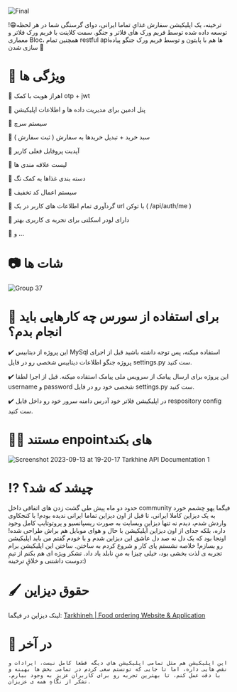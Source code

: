 ![Final](https://github.com/YOUSSSOF/Tarkhine/assets/93007857/0f475e9c-c3d4-45d6-8fec-f31aa56c8500)

ترخینه، یک اپلیکیشن سفارش غذایِ تماما ایرانی، دوای گرسنگی شما در هر لحظه😁! توسعه داده شده توسط فریم ورک های فلاتر و جنگو. سمت کلاینت با فریم ورک فلاتر و معماری Bloc، همچنین تمام restful apiها هم با پایتون و توسط فریم ورک جنگو پیاده سازی شدن 🚀


# 🧛 ویژگی ها
📌 اهراز هویت با کمک otp + jwt

📌 پنل ادمین برای مدیریت داده ها و اطلاعات اپلیکیشن

📌 سیستم سرچ

📌 سبد خرید + تبدیل خریدها به سفارش ( ثبت سفارش )

📌 آپدیت پروفایل فعلی کاربر

📌 لیست علاقه مندی ها

📌 دسته بندی غذاها به کمک تگ

📌 سیستم اعمال کد تخفیف

📌 گردآوری تمام اطلاعات های کاربر در یک url با توکن ( /api/auth/me )

📌 دارای لودر اسکلتی برای تجربه ی کاربری بهتر

📌 و ...



# 📷 شات ها
![Group 37](https://github.com/YOUSSSOF/Tarkhine/assets/93007857/5cb7af71-436e-4434-808a-f42c84a328a9)



# 🎯 برای استفاده از سورس چه کارهایی باید انجام بدم؟
✔️ این پروژه از دیتابیس MySql استفاده میکنه، پس توجه داشته باشید قبل از اجرای پروژه جنگو اطلاعات دیتابیس شخصی رو در فایل settings.py ست کنید.

✔️ این پروژه برای ارسال پیامک از سرویس ملی پیامک استفاده میکنه. قبل از اجرا لطفا username و password شخصی خود رو در فایل settings.py ست کنید.

✔️ در اپلیکیشن فلاتر خود آدرس دامنه سرور خود رو داخل فایل respository config ست کنید.


# 👨‍💻 مستند enpointهای بکند
![Screenshot 2023-09-13 at 19-20-17 Tarkhine API Documentation 1](https://github.com/YOUSSSOF/Tarkhine/assets/93007857/3bbbba2c-efff-459b-82b0-23c1a313f0bd)



# ⁉️ چیشد که شد؟
حدود دو ماه پیش طی گشت زدن های اتفاقی داخل community فیگما یهو چشمم خورد به یک دیزاین کاملا ایرانی. تا قبل از اون دیزاین تماما ایرانی ندیده بودم! با کنجکاوی واردش شدم، دیدم نه تنها دیزاینِ وبسایت به صورت ریسپانسیو و پروتوتایپ کامل وجود داره، بلکه جدای از اون دیزاین اپلیکیشن با حال و هوای موبایل هم براش طراحی شده! اونجا بود که یک دل نه صد دل عاشق این دیزاین شدم و با خودم گفتم من باید اپلیکیشن رو بسازم! خلاصه نشستم پای کار و شروع کردم به ساختن. ساختن این اپلیکیشن برام تجربه ی لذت بخشی بود، خیلی چیزا به منِ نابلد یاد داد.
تشکر ویژه ای هم بکنم از تیمِ دوست داشتنی و خلاقِ ترخینه:)



# 🖌️ حقوق دیزاین
لینک دیزاین در فیگما: <a href="https://www.figma.com/community/file/1231631272542945983/Tarkhineh-%7C-Food-ordering-Website-%26-Application">Tarkhineh | Food ordering Website & Application<a/>


# 🎤 در آخر
    این اپلیکیشن هم مثل تمامی اپلیکیشن های دیگه قطعا کامل نیست، ایرادات و نقص هایی داره، اما تا جایی که تونستم سعی کردم در تمامی بخش ها بهینه و با دقت عمل کنم، تا بهترین تجربه رو برای کاربران عزیز به وجود بیارم. تشکر از نگاهِ همه ی عزیزان.

